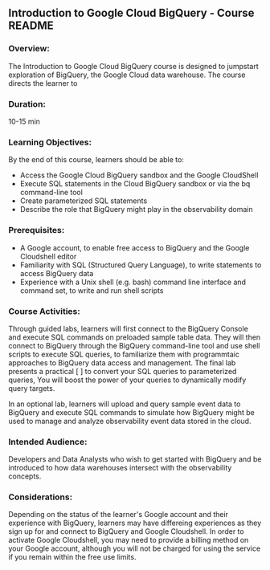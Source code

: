 ## Introduction to Google Cloud BigQuery - Course README

### **Overview:**

The Introduction to Google Cloud BigQuery course is designed to jumpstart exploration of BigQuery, the Google Cloud data warehouse. The course directs the learner to 

### **Duration:** 
10-15 min 

### **Learning Objectives:** 

By the end of this course, learners should be able to:
* Access the Google Cloud BigQuery sandbox and the Google CloudShell
* Execute SQL statements in the Cloud BigQuery sandbox or via the bq command-line tool
* Create parameterized SQL statements 
* Describe the role that BigQuery might play in the observability domain

### **Prerequisites:** 

* A Google account, to enable free access to BigQuery and the Google Cloudshell editor  
* Familiarity with SQL (Structured Query Language), to write statements to access BigQuery data 
* Experience with a Unix shell (e.g. bash) command line interface and command set, to write and run shell scripts  

### **Course Activities:** 

Through guided labs, learners will first connect to the BigQuery Console and execute SQL commands on preloaded sample table data.  They will then connect to BigQuery through the BigQuery command-line tool and use shell scripts to execute SQL queries, to familiarize them with programmtaic approaches to BigQuery data access and management. The final lab presents a practical [   ] to convert your SQL queries to parameterized queries, You will boost the power of your queries to dynamically modify query targets.  

In an optional lab, learners will upload and query sample event data to BigQuery and execute SQL commands  to simulate how BigQuery might be used to manage and analyze observability event data stored in the cloud.   

### **Intended Audience:**  
Developers and Data Analysts who wish to get started with BigQuery and be introduced to how data warehouses intersect with the observability concepts. 

### **Considerations:** 

Depending on the status of the learner's Google account and their experience with BigQuery, learners may have differeing experiences as they sign up for and connect to BigQuery and Google Cloudshell.  In order to activate Google Cloudshell, you may need to provide a billing method on your Google account, although you will not be charged for using the service if you remain within the free use limits.
